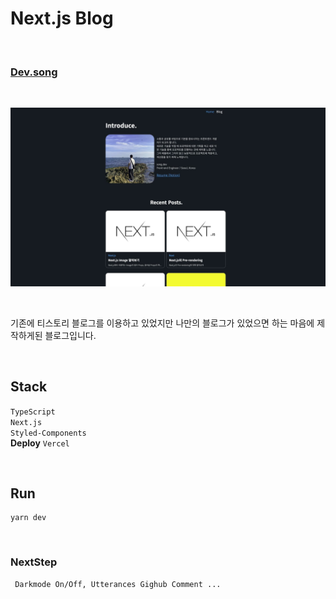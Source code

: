 # Next.js Blog

<br>

### [Dev.song](https://blog-songchangyeop.vercel.app/)

<br>

![썸네일](public/BlogMain.jpg)

<br>

기존에 티스토리 블로그를 이용하고 있었지만 나만의 블로그가 있었으면 하는 마음에 제작하게된 블로그입니다.

<br>

## **Stack**

`TypeScript`  
`Next.js`  
`Styled-Components`  
**Deploy** `Vercel`

<br>

## **Run**

```
yarn dev
```

<br>

### **NextStep**

```
 Darkmode On/Off, Utterances Gighub Comment ...
```
